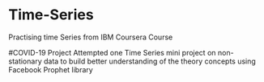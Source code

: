 # Time-Series
Practising time Series from IBM Coursera Course 

#COVID-19 Project
Attempted one Time Series mini project on non-stationary data to build better understanding of the theory concepts using Facebook Prophet library
